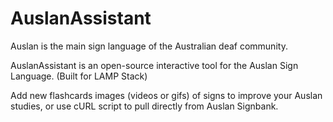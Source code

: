 # AuslanAssistant

Auslan is the main sign language of the Australian deaf community.

AuslanAssistant is an open-source interactive tool for the Auslan Sign Language. (Built for LAMP Stack)

Add new flashcards images (videos or gifs) of signs to improve your Auslan studies, or use cURL script to pull directly from Auslan Signbank.
